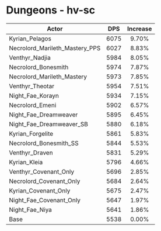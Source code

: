 # Dungeons - hv-sc
| Actor | DPS | Increase |
|---|:---:|:---:|
|Kyrian_Pelagos|6075|9.70%|
|Necrolord_Marileth_Mastery_PPS|6027|8.83%|
|Venthyr_Nadjia|5984|8.05%|
|Necrolord_Bonesmith|5974|7.87%|
|Necrolord_Marileth_Mastery|5973|7.85%|
|Venthyr_Theotar|5954|7.51%|
|Night_Fae_Korayn|5934|7.15%|
|Necrolord_Emeni|5902|6.57%|
|Night_Fae_Dreamweaver|5895|6.45%|
|Night_Fae_Dreamweaver_SB|5880|6.18%|
|Kyrian_Forgelite|5861|5.83%|
|Necrolord_Bonesmith_SS|5844|5.53%|
|Venthyr_Draven|5831|5.29%|
|Kyrian_Kleia|5796|4.66%|
|Venthyr_Covenant_Only|5696|2.85%|
|Necrolord_Covenant_Only|5684|2.64%|
|Kyrian_Covenant_Only|5675|2.47%|
|Night_Fae_Covenant_Only|5647|1.97%|
|Night_Fae_Niya|5641|1.86%|
|Base|5538|0.00%|

